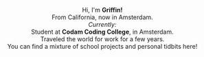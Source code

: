 <p align="center";>
Hi, I'm <strong>Griffin!</strong>
<br>From California, now in Amsterdam.<br>
<i>Currently:</i><br>
  Student at <b>Codam Coding College</b>, in Amsterdam.<br>
Traveled the world for work for a few years.<br>
You can find a mixture of school projects and personal tidbits here!
</p>
<!--
**potatokuka/potatokuka** is a ✨ _special_ ✨ repository because its `README.md` (this file) appears on your GitHub profile.
